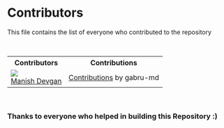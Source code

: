 # Contributors
This file contains the list of everyone who contributed to the repository

<br>
<table>
<th>Contributors</th><th>Contributions</th>  <tr>
    <td><img src="https://avatars.githubusercontent.com/gabru-md?s=100">
    <br>
    <a href="https://github.com/gabru-md">Manish Devgan</a></td>
    <td><a href="https://github.com/gabru-md/contributors.md/commits?author=gabru-md">Contributions</a> by gabru-md</td>
  </tr>
</table>
<br>

### Thanks to everyone who helped in building this Repository :)
